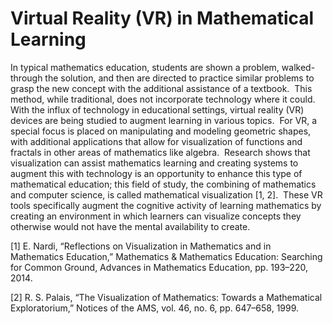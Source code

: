 # Virtual Reality (VR) in Mathematical Learning

In typical mathematics education, students are shown a problem, walked-through the solution, and then are directed to practice similar problems to grasp the new concept with the additional assistance of a textbook.  This method, while traditional, does not incorporate technology where it could.  With the influx of technology in educational settings, virtual reality (VR) devices are being studied to augment learning in various topics.  For VR, a special focus is placed on manipulating and modeling geometric shapes, with additional applications that allow for visualization of functions and fractals in other areas of mathematics like algebra.  Research shows that visualization can assist mathematics learning and creating systems to augment this with technology is an opportunity to enhance this type of mathematical education; this field of study, the combining of mathematics and computer science, is called mathematical visualization [1, 2].  These VR tools specifically augment the cognitive activity of learning mathematics by creating an environment in which learners can visualize concepts they otherwise would not have the mental availability to create. 

[1] E. Nardi, “Reflections on Visualization in Mathematics and in Mathematics Education,” Mathematics & Mathematics Education: Searching for Common Ground, Advances in Mathematics Education, pp. 193–220, 2014.

[2] R. S. Palais, “The Visualization of Mathematics: Towards a Mathematical Exploratorium,” Notices of the AMS, vol. 46, no. 6, pp. 647–658, 1999.
